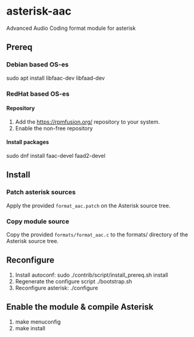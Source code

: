 # asterisk-aac
Advanced Audio Coding format module for asterisk

## Prereq

### Debian based OS-es

sudo apt install libfaac-dev libfaad-dev

### RedHat based OS-es

#### Repository

1. Add the https://rpmfusion.org/ repository to your system.
1. Enable the non-free repository

#### Install packages

sudo dnf install faac-devel faad2-devel

## Install

### Patch asterisk sources

Apply the provided `format_aac.patch` on the Asterisk source tree.

### Copy module source

Copy the provided `formats/format_aac.c` to the formats/ directory of the Asterisk source tree.

## Reconfigure

1. Install autoconf: sudo ./contrib/script/install_prereq.sh install
1. Regenerate the configure script ./bootstrap.sh
1. Reconfigure asterisk: ./configure

## Enable the module & compile Asterisk

1. make menuconfig
1. make install
